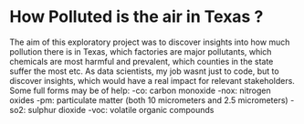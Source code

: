 # How Polluted is the air in Texas ?

The aim of this exploratory project was to discover insights into how much pollution there is in Texas, which factories are major pollutants, which chemicals are most harmful and prevalent, which counties in the state suffer the most etc. As data scientists, my job wasnt just to code, but to discover insights, which would have a real impact for relevant stakeholders.
Some full forms may be of help:
-co: carbon monoxide
-nox: nitrogen oxides
-pm: particulate matter (both 10 micrometers and 2.5 micrometers)
-so2: sulphur dioxide
-voc: volatile organic compounds
